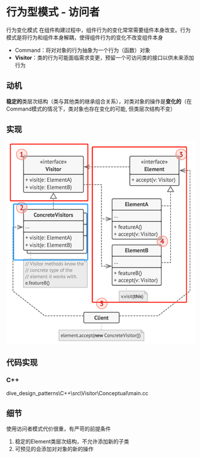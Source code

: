 # 行为型模式 - 访问者
行为变化模式
在组件构建过程中，组件行为的变化常常需要组件本身改变。行为模式是将行为和组件本身解耦，使得组件行为的变化不改变组件本身
- Command：将对对象的行为抽象为一个行为（函数）对象
- **Visitor**：类的行为可能面临需求变更，预留一个可访问类的接口以供未来添加行为
## 动机
**稳定的**类层次结构（类与其他类的继承组合关系），对类对象的操作是**变化的**（在Command模式的情况下，类对象也存在变化的可能, 但类层次结构不变）
## 实现
![UML](pics/310_Visitor_UML.png)
## 代码实现
### C++
dive_design_patterns\C++\src\Visitor\Conceptual\main.cc
## 细节
使用访问者模式代价很重，有严苛的前提条件
1. 稳定的Element类层次结构，不允许添加新的子类
2. 可预见的会添加对对象的新的操作